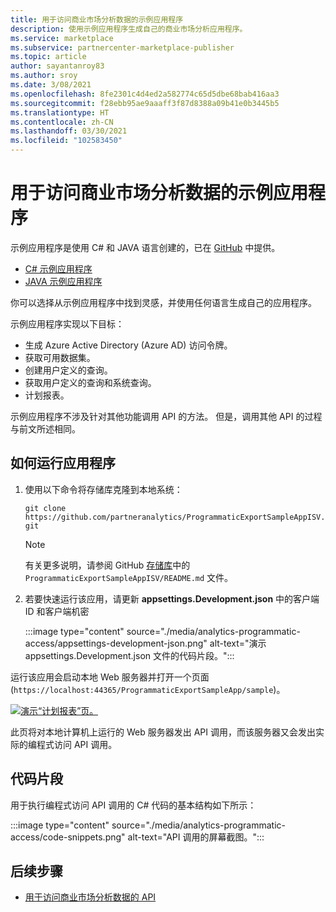 ```yaml
---
title: 用于访问商业市场分析数据的示例应用程序
description: 使用示例应用程序生成自己的商业市场分析应用程序。
ms.service: marketplace
ms.subservice: partnercenter-marketplace-publisher
ms.topic: article
author: sayantanroy83
ms.author: sroy
ms.date: 3/08/2021
ms.openlocfilehash: 8fe2301c4d4ed2a582774c65d5dbe68bab416aa3
ms.sourcegitcommit: f28ebb95ae9aaaff3f87d8388a09b41e0b3445b5
ms.translationtype: HT
ms.contentlocale: zh-CN
ms.lasthandoff: 03/30/2021
ms.locfileid: "102583450"
---
```

# <a name="sample-application-for-accessing-commercial-marketplace-analytics-data"></a>用于访问商业市场分析数据的示例应用程序

示例应用程序是使用 C# 和 JAVA 语言创建的，已在 [GitHub](https://github.com/partneranalytics) 中提供。

- [C# 示例应用程序](https://github.com/partneranalytics/ProgrammaticExportSampleAppISV)
- [JAVA 示例应用程序](https://github.com/partneranalytics/ProgrammaticExportSampleAppISV_Java)

你可以选择从示例应用程序中找到灵感，并使用任何语言生成自己的应用程序。

示例应用程序实现以下目标：

- 生成 Azure Active Directory (Azure AD) 访问令牌。
- 获取可用数据集。
- 创建用户定义的查询。
- 获取用户定义的查询和系统查询。
- 计划报表。

示例应用程序不涉及针对其他功能调用 API 的方法。 但是，调用其他 API 的过程与前文所述相同。

## <a name="how-to-run-the-application"></a>如何运行应用程序

1. 使用以下命令将存储库克隆到本地系统：

    `git clone https://github.com/partneranalytics/ProgrammaticExportSampleAppISV.git`

    > [!NOTE]
    > 有关更多说明，请参阅 GitHub [存储库](https://github.com/partneranalytics/ProgrammaticExportSampleAppISV.git)中的 `ProgrammaticExportSampleAppISV/README.md` 文件。

1. 若要快速运行该应用，请更新 **appsettings.Development.json** 中的客户端 ID 和客户端机密

    :::image type="content" source="./media/analytics-programmatic-access/appsettings-development-json.png" alt-text="演示 appsettings.Development.json 文件的代码片段。":::

运行该应用会启动本地 Web 服务器并打开一个页面 (`https://localhost:44365/ProgrammaticExportSampleApp/sample`)。

[![演示“计划报表”页。](./media/analytics-programmatic-access/schedule-report.png)](./media/analytics-programmatic-access/schedule-report.png#lightbox)

此页将对本地计算机上运行的 Web 服务器发出 API 调用，而该服务器又会发出实际的编程式访问 API 调用。

## <a name="code-snippets"></a>代码片段

用于执行编程式访问 API 调用的 C# 代码的基本结构如下所示：

:::image type="content" source="./media/analytics-programmatic-access/code-snippets.png" alt-text="API 调用的屏幕截图。":::

## <a name="next-steps"></a>后续步骤

- [用于访问商业市场分析数据的 API](analytics-available-apis.md)
